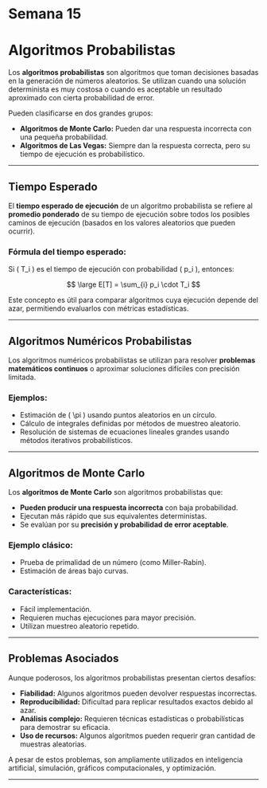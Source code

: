 # Semana 15

# Algoritmos Probabilistas

Los **algoritmos probabilistas** son algoritmos que toman decisiones basadas en la generación de números aleatorios. Se utilizan cuando una solución determinista es muy costosa o cuando es aceptable un resultado aproximado con cierta probabilidad de error.

Pueden clasificarse en dos grandes grupos:

- **Algoritmos de Monte Carlo:** Pueden dar una respuesta incorrecta con una pequeña probabilidad.
- **Algoritmos de Las Vegas:** Siempre dan la respuesta correcta, pero su tiempo de ejecución es probabilístico.

---

## Tiempo Esperado

El **tiempo esperado de ejecución** de un algoritmo probabilista se refiere al **promedio ponderado** de su tiempo de ejecución sobre todos los posibles caminos de ejecución (basados en los valores aleatorios que pueden ocurrir).

### Fórmula del tiempo esperado:

Si \( T_i \) es el tiempo de ejecución con probabilidad \( p_i \), entonces:

$$
\large
E[T] = \sum_{i} p_i \cdot T_i
$$

Este concepto es útil para comparar algoritmos cuya ejecución depende del azar, permitiendo evaluarlos con métricas estadísticas.

---

## Algoritmos Numéricos Probabilistas

Los algoritmos numéricos probabilistas se utilizan para resolver **problemas matemáticos continuos** o aproximar soluciones difíciles con precisión limitada.

### Ejemplos:

- Estimación de \( \pi \) usando puntos aleatorios en un círculo.
- Cálculo de integrales definidas por métodos de muestreo aleatorio.
- Resolución de sistemas de ecuaciones lineales grandes usando métodos iterativos probabilísticos.

---

## Algoritmos de Monte Carlo

Los **algoritmos de Monte Carlo** son algoritmos probabilistas que:

- **Pueden producir una respuesta incorrecta** con baja probabilidad.
- Ejecutan más rápido que sus equivalentes deterministas.
- Se evalúan por su **precisión y probabilidad de error aceptable**.

### Ejemplo clásico:
- Prueba de primalidad de un número (como Miller-Rabin).
- Estimación de áreas bajo curvas.

### Características:
- Fácil implementación.
- Requieren muchas ejecuciones para mayor precisión.
- Utilizan muestreo aleatorio repetido.

---

## Problemas Asociados

Aunque poderosos, los algoritmos probabilistas presentan ciertos desafíos:

- **Fiabilidad:** Algunos algoritmos pueden devolver respuestas incorrectas.
- **Reproducibilidad:** Dificultad para replicar resultados exactos debido al azar.
- **Análisis complejo:** Requieren técnicas estadísticas o probabilísticas para demostrar su eficacia.
- **Uso de recursos:** Algunos algoritmos pueden requerir gran cantidad de muestras aleatorias.

A pesar de estos problemas, son ampliamente utilizados en inteligencia artificial, simulación, gráficos computacionales, y optimización.

---
